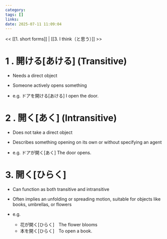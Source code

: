 ```yaml
---
category: 
tags: []
links:
date: 2025-07-11 11:09:04
---
```

<< [[1. short forms]] | [[3. I think（と思う）]] >>
# 1 . 開ける\[あける\] (Transitive)

   - Needs a direct object
   - Someone actively opens something

   - e.g. ドアを開ける\[あける\] I open the door.

# 2 . 開く\[あく\] (Intransitive)

   - Does not take a direct object
   - Describes something opening on its own or without specifying an agent

   - e.g. ドアが開く\[あく\] The door opens.

# 3. 開く\[ひらく\]

   - Can function as both transitive and intransitive
   - Often implies an unfolding or spreading motion, suitable for objects like books, umbrellas, or flowers

   - e.g.
     - 花が開く\[ひらく\] The flower blooms
     - 本を開く\[ひらく\] To open a book.